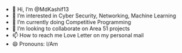 - 👋 Hi, I’m @MdKashif13
- 👀 I’m interested in Cyber Security, Networking, Machine Learning
- 🌱 I’m currently doing Competitive Programming
- 💞️ I’m looking to collaborate on Area 51 projects
- 📫 How to reach me Love Letter on my personal mail
- 😄 Pronouns: I/Am
